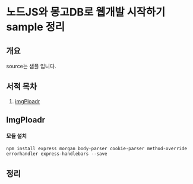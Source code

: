 # 노드JS와 몽고DB로 웹개발 시작하기 sample 정리

## <a name='synopsis'><a name='synopsis'>개요</a>
source는 샘플 입니다.

## <a name='toc'><a name='toc'>서적 목차</a>

  1. [imgPloadr](#imgploadr)

## <a name='imgploadr'><a name='imgploadr'>ImgPloadr</a>

#### 모듈 설치
    
    npm install express morgan body-parser cookie-parser method-override errorhandler express-handlebars --save


## 정리
